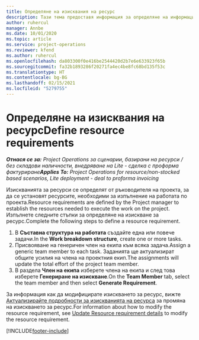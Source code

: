 ```yaml
---
title: Определяне на изисквания на ресурс
description: Тази тема предоставя информация за определяне на информацията за изисквания на ресурс.
author: ruhercul
manager: Annbe
ms.date: 10/01/2020
ms.topic: article
ms.service: project-operations
ms.reviewer: kfend
ms.author: ruhercul
ms.openlocfilehash: da803300f0e416be2544420d2b7e6e633923f65b
ms.sourcegitcommit: fa32b1893286f20271fa4ec4be8fc68bd135f53c
ms.translationtype: HT
ms.contentlocale: bg-BG
ms.lasthandoff: 02/15/2021
ms.locfileid: "5279755"
---
```

# <a name="define-resource-requirements"></a><span data-ttu-id="3188a-103">Определяне на изисквания на ресурс</span><span class="sxs-lookup"><span data-stu-id="3188a-103">Define resource requirements</span></span>

<span data-ttu-id="3188a-104">_**Отнася се за:** Project Operations за сценарии, базирани на ресурси / без складови наличности, внедряване на Lite - сделка с проформа фактуриране_</span><span class="sxs-lookup"><span data-stu-id="3188a-104">_**Applies To:** Project Operations for resource/non-stocked based scenarios, Lite deployment - deal to proforma invoicing_</span></span>

<span data-ttu-id="3188a-105">Изискванията за ресурси се определят от ръководителя на проекта, за да се установят ресурсите, необходими за изпълнение на работата по проекта.</span><span class="sxs-lookup"><span data-stu-id="3188a-105">Resource requirements are defined by the Project manager to establish the resources needed to execute the work on the project.</span></span> <span data-ttu-id="3188a-106">Изпълнете следните стъпки за определяне на изискване за ресурс.</span><span class="sxs-lookup"><span data-stu-id="3188a-106">Complete the following steps to define a resource requirement.</span></span>

1.  <span data-ttu-id="3188a-107">В **Съставна структура на работата** създайте една или повече задачи.</span><span class="sxs-lookup"><span data-stu-id="3188a-107">In the **Work breakdown structure**, create one or more tasks.</span></span>
2.  <span data-ttu-id="3188a-108">Присвояване на генеричен член на екипа към всяка задача.</span><span class="sxs-lookup"><span data-stu-id="3188a-108">Assign a generic team member to each task.</span></span> <span data-ttu-id="3188a-109">Заданията ще актуализират общите усилия на члена на проектния екип.</span><span class="sxs-lookup"><span data-stu-id="3188a-109">The assignments will update the total effort of the project team member.</span></span>
3.  <span data-ttu-id="3188a-110">В раздела **Член на екипа** изберете члена на екипа и след това изберете **Генериране на изискване**.</span><span class="sxs-lookup"><span data-stu-id="3188a-110">On the **Team Member** tab, select the team member and then select **Generate Requirement**.</span></span>

<span data-ttu-id="3188a-111">За информация как да модифицирате изискването за ресурс, вижте [Актуализирайте подробности за изискванията на ресурса](define-resource-requirements.md) за промяна на изискването за ресурс.</span><span class="sxs-lookup"><span data-stu-id="3188a-111">For information about how to modify the resource requirement, see [Update Resource requirement details](define-resource-requirements.md) to modify the resource requirement.</span></span>

[!INCLUDE[footer-include](../includes/footer-banner.md)]
